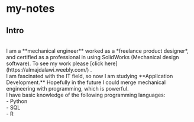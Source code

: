 # my-notes

## Intro
<br/>
I am a **mechanical engineer** worked as a *freelance product designer*, and certified as a professional in using SolidWorks (Mechanical design software). To see my work please [click here](https://almajdalawi.weebly.com/) .<br/>
I am fascinated with the IT field, so now I am studying **Application Development.** Hopefully in the future I could merge mechanical engineering with programming, which is powerful.
<br/>
I have basic knowledge of the following programming languages: <br/>
- Python <br/>
- SQL <br/>
- R 
